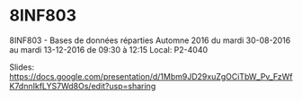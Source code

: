 # 8INF803
8INF803 - Bases de données réparties
Automne 2016
du	mardi	30-08-2016	au	mardi	13-12-2016	de	09:30	à	12:15	Local:	P2-4040	

Slides:
https://docs.google.com/presentation/d/1Mbm9JD29xuZgOCiTbW_Pv_FzWfK7dnnIkfLYS7Wd8Os/edit?usp=sharing
